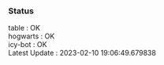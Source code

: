 ### Status


table : OK  
hogwarts : OK  
icy-bot : OK  
Latest Update : 2023-02-10 19:06:49.679838
